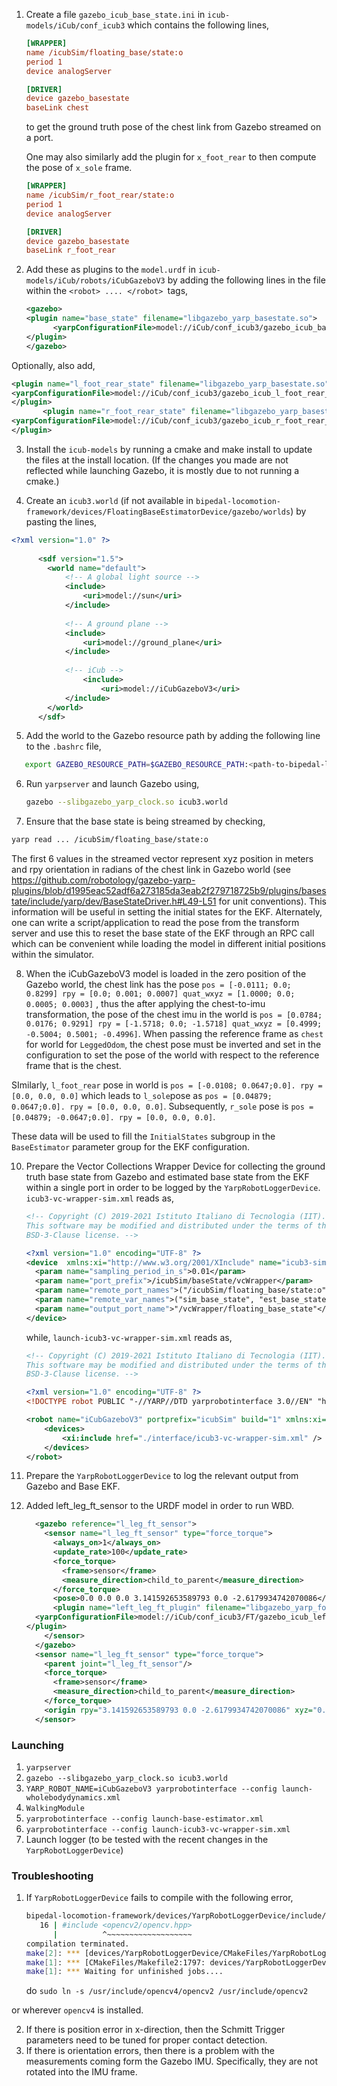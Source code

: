 

1. Create  a file `gazebo_icub_base_state.ini` in `icub-models/iCub/conf_icub3` which contains the following lines,

      ``` ini
      [WRAPPER]
      name /icubSim/floating_base/state:o
      period 1
      device analogServer
      
      [DRIVER]
      device gazebo_basestate
      baseLink chest
      ```

      to get the ground truth pose of the chest link from Gazebo streamed on a port.

      One may also similarly add the plugin for `x_foot_rear` to then compute the pose of `x_sole` frame.

      ``` ini
      [WRAPPER]
      name /icubSim/r_foot_rear/state:o
      period 1
      device analogServer
      
      [DRIVER]
      device gazebo_basestate
      baseLink r_foot_rear
      ```

      

      

2. Add these as plugins to the  `model.urdf` in `icub-models/iCub/robots/iCubGazeboV3` by adding the following lines in the file within the `<robot> .... </robot> `tags,

      ``` xml
      <gazebo>
      <plugin name="base_state" filename="libgazebo_yarp_basestate.so">
            <yarpConfigurationFile>model://iCub/conf_icub3/gazebo_icub_base_state.ini</yarpConfigurationFile>
      </plugin>
      </gazebo>
      ```
      

Optionally, also add,

```xml
<plugin name="l_foot_rear_state" filename="libgazebo_yarp_basestate.so">
<yarpConfigurationFile>model://iCub/conf_icub3/gazebo_icub_l_foot_rear_state.ini</yarpConfigurationFile>
</plugin>
       <plugin name="r_foot_rear_state" filename="libgazebo_yarp_basestate.so">
<yarpConfigurationFile>model://iCub/conf_icub3/gazebo_icub_r_foot_rear_state.ini</yarpConfigurationFile>
</plugin>
```

3. Install the `icub-models` by running a cmake and make install to update the files at the install location. (If the changes you made are not reflected while launching Gazebo, it is mostly due to not running a cmake.)

4. Create an `icub3.world` (if not available in `bipedal-locomotion-framework/devices/FloatingBaseEstimatorDevice/gazebo/worlds`) by pasting the lines,

``` xml
<?xml version="1.0" ?>
      
      <sdf version="1.5">
      	<world name="default">
      		<!-- A global light source -->
      		<include>
      			<uri>model://sun</uri>
      		</include>
      
      		<!-- A ground plane -->
      		<include>
      			<uri>model://ground_plane</uri>
      		</include>
      		
      		<!-- iCub -->
          		<include>
      		        <uri>model://iCubGazeboV3</uri>
      		</include>
      	</world>
      </sdf>
```



5. Add the world to the Gazebo resource path by adding the following line to the `.bashrc` file,

``` bash
   export GAZEBO_RESOURCE_PATH=$GAZEBO_RESOURCE_PATH:<path-to-bipedal-locomotion-framework/devices/FloatingBaseEstimatorDevice/gazebo/worlds>
```

6. Run `yarpserver` and launch Gazebo using,

   ``` bash
   gazebo --slibgazebo_yarp_clock.so icub3.world
   ```

7. Ensure that the base state is being streamed by checking,
``` bash
yarp read ... /icubSim/floating_base/state:o
```
The first 6 values in the streamed vector represent xyz position in meters and rpy orientation in radians of the chest link in Gazebo world (see https://github.com/robotology/gazebo-yarp-plugins/blob/d1995eac52adf6a273185da3eab2f279718725b9/plugins/basestate/include/yarp/dev/BaseStateDriver.h#L49-L51 for unit conventions). This information will be useful in setting the initial states for the EKF.  Alternately, one can write a script/application to read the pose from the transform server and use this to reset the base state of the EKF through an RPC call which can be convenient while loading the model in different initial positions within the simulator.

8. When the iCubGazeboV3 model is loaded in the zero position of the Gazebo world, the chest link has the pose `pos = [-0.0111; 0.0; 0.8299] rpy = [0.0; 0.001; 0.0007] quat_wxyz = [1.0000; 0.0; 0.0005; 0.0003]` , thus the after applying the chest-to-imu transformation, the pose of the chest imu in the world is `pos = [0.0784; 0.0176; 0.9291] rpy = [-1.5718; 0.0; -1.5718] quat_wxyz = [0.4999; -0.5004; 0.5001; -0.4996]`.  When passing the reference frame as `chest` for world for `LeggedOdom`, the chest pose must be inverted and set in the configuration to set the pose of the world with respect to the reference frame that is the chest.

SImilarly, `l_foot_rear` pose in world is `pos = [-0.0108; 0.0647;0.0]. rpy = [0.0, 0.0, 0.0]` which leads to `l_sole`pose as `pos = [0.04879; 0.0647;0.0]. rpy = [0.0, 0.0, 0.0]`. Subsequently, `r_sole` pose is `pos = [0.04879; -0.0647;0.0]. rpy = [0.0, 0.0, 0.0]`.

These data will be used to fill the `InitialStates` subgroup in the `BaseEstimator` parameter group for the EKF configuration.

10. Prepare the Vector Collections Wrapper Device for collecting the ground truth base state from Gazebo and estimated base state from the EKF within a single port in order to be logged by the `YarpRobotLoggerDevice`.  `icub3-vc-wrapper-sim.xml` reads as,
    ``` xml
    <!-- Copyright (C) 2019-2021 Istituto Italiano di Tecnologia (IIT). All rights reserved.
    This software may be modified and distributed under the terms of the
    BSD-3-Clause license. -->
    
    <?xml version="1.0" encoding="UTF-8" ?>
    <device  xmlns:xi="http://www.w3.org/2001/XInclude" name="icub3-sim-vectors-collection-wrapper" type="VectorsCollectionWrapper">
      <param name="sampling_period_in_s">0.01</param>
      <param name="port_prefix">/icubSim/baseState/vcWrapper</param>
      <param name="remote_port_names">("/icubSim/floating_base/state:o", "/base-estimator/floating_base/state:o")</param>
      <param name="remote_var_names">("sim_base_state", "est_base_state")</param>
      <param name="output_port_name">"/vcWrapper/floating_base_state"</param>
    </device>
    
    ```

    while, `launch-icub3-vc-wrapper-sim.xml` reads as,

    ``` xml
    <!-- Copyright (C) 2019-2021 Istituto Italiano di Tecnologia (IIT). All rights reserved.
    This software may be modified and distributed under the terms of the
    BSD-3-Clause license. -->
    
    <?xml version="1.0" encoding="UTF-8" ?>
    <!DOCTYPE robot PUBLIC "-//YARP//DTD yarprobotinterface 3.0//EN" "http://www.yarp.it/DTD/yarprobotinterfaceV3.0.dtd">
    
    <robot name="iCubGazeboV3" portprefix="icubSim" build="1" xmlns:xi="http://www.w3.org/2001/XInclude">
        <devices>
            <xi:include href="./interface/icub3-vc-wrapper-sim.xml" />
        </devices>
    </robot>
    ```

    

11. Prepare the `YarpRobotLoggerDevice` to log the relevant output from Gazebo and Base EKF.

12. Added left_leg_ft_sensor to the URDF model in order to run WBD.

    ``` xml
      <gazebo reference="l_leg_ft_sensor">
        <sensor name="l_leg_ft_sensor" type="force_torque">
          <always_on>1</always_on>
          <update_rate>100</update_rate>
          <force_torque>
            <frame>sensor</frame>
            <measure_direction>child_to_parent</measure_direction>
          </force_torque>
          <pose>0.0 0.0 0.0 3.141592653589793 0.0 -2.6179934742070086</pose>
          <plugin name="left_leg_ft_plugin" filename="libgazebo_yarp_forcetorque.so">
      <yarpConfigurationFile>model://iCub/conf_icub3/FT/gazebo_icub_left_leg_ft.ini</yarpConfigurationFile>
    </plugin>
        </sensor>
      </gazebo>
      <sensor name="l_leg_ft_sensor" type="force_torque">
        <parent joint="l_leg_ft_sensor"/>
        <force_torque>
          <frame>sensor</frame>
          <measure_direction>child_to_parent</measure_direction>
        </force_torque>
        <origin rpy="3.141592653589793 0.0 -2.6179934742070086" xyz="0.0 0.0 0.0"/>
      </sensor>
    
    ```

    







### Launching 

1. `yarpserver`
2. `gazebo --slibgazebo_yarp_clock.so icub3.world`
3. `YARP_ROBOT_NAME=iCubGazeboV3 yarprobotinterface --config launch-wholebodydynamics.xml`
4. `WalkingModule`
5. `yarprobotinterface --config launch-base-estimator.xml`
6. `yarprobotinterface --config launch-icub3-vc-wrapper-sim.xml`
7. Launch logger (to be tested with the recent changes in the `YarpRobotLoggerDevice`)





### Troubleshooting

1. If `YarpRobotLoggerDevice` fails to compile with the following error,
   ``` bash
   bipedal-locomotion-framework/devices/YarpRobotLoggerDevice/include/BipedalLocomotion/YarpRobotLoggerDevice.h:16:10: fatal error: opencv2/opencv.hpp: No such file or directory
      16 | #include <opencv2/opencv.hpp>
         |          ^~~~~~~~~~~~~~~~~~~~
   compilation terminated.
   make[2]: *** [devices/YarpRobotLoggerDevice/CMakeFiles/YarpRobotLoggerDevice.dir/build.make:76: devices/YarpRobotLoggerDevice/CMakeFiles/YarpRobotLoggerDevice.dir/src/YarpRobotLoggerDevice.cpp.o] Error 1
   make[1]: *** [CMakeFiles/Makefile2:1797: devices/YarpRobotLoggerDevice/CMakeFiles/YarpRobotLoggerDevice.dir/all] Error 2
   make[1]: *** Waiting for unfinished jobs....
   ```

   do `sudo ln -s /usr/include/opencv4/opencv2 /usr/include/opencv2`

or wherever `opencv4` is installed.

2. If there is position error in x-direction, then the Schmitt Trigger parameters need to be tuned for proper contact detection.
3. If there is orientation errors, then there is a problem with the measurements coming form the Gazebo IMU. Specifically, they are not rotated into the IMU frame.